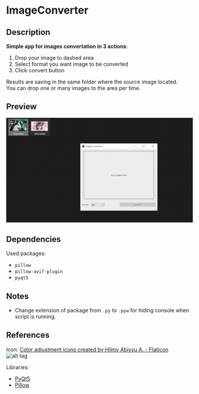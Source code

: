 # ImageConverter
## Description
__Simple app for images convertation in 3 actions__:    
1. Drop your image to dashed area
2. Select format you want image to be converted
3. Click convert button  

Results are saving in the same folder where the source image located.  
You can drop one or many images to the area per time.

## Preview
<img width="600" src="https://github.com/Thermazote/ImageConverter/raw/master/preview.gif">

## Dependencies
Used packages:
- ```pillow```
- ```pillow-avif-plugin```
- ```pyqt5```  

## Notes
- Change extension of package from ```.py``` to ```.pyw``` for hiding console when script is running.

## References
Icon: <a href="https://www.flaticon.com/free-icons/color-adjustment" title="color adjustment icons">Color adjustment icons created by Hilmy Abiyyu A. - Flaticon</a>  
![alt tag](https://github.com/Thermazote/ImageConverter/raw/master/icon.ico)

Libraries: 
- <a href="https://www.riverbankcomputing.com/static/Docs/PyQt5/">PyQt5</a>  
- <a href="https://pillow.readthedocs.io/en/stable/">Pillow</a>  



